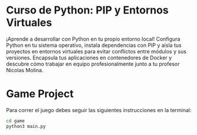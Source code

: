 # Curso de Python: PIP y Entornos Virtuales
¡Aprende a desarrollar con Python en tu propio entorno local! Configura Python en tu sistema operativo, instala dependencias con PIP y aísla tus proyectos en entornos virtuales para evitar conflictos entre módulos y sus versiones. Encapsula tus aplicaciones en contenedores de Docker y descubre cómo trabajar en equipo profesionalmente junto a tu profesor Nicolas Molina.

# Game Project

Para correr el juego debes seguir las siguientes instrucciones en la terminal:

```sh
cd game
python3 main.py
```